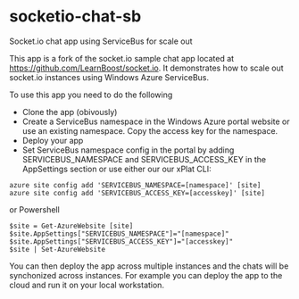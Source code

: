 socketio-chat-sb
================
Socket.io chat app using ServiceBus for scale out

This app is a fork of the socket.io sample chat app located at https://github.com/LearnBoost/socket.io. It demonstrates how to scale out socket.io instances using Windows Azure ServiceBus.

To use this app you need to do the following

* Clone the app (obivously)
* Create a ServiceBus namespace in the Windows Azure portal website or use an existing namespace. Copy the access key for the namespace.
* Deploy your app
* Set ServiceBus namespace config in the portal by adding SERVICEBUS_NAMESPACE and SERVICEBUS_ACCESS_KEY in the AppSettings section or use either our our xPlat CLI:

```
azure site config add 'SERVICEBUS_NAMESPACE=[namespace]' [site]
azure site config add 'SERVICEBUS_ACCESS_KEY=[accesskey]' [site]
```

or Powershell

```
$site = Get-AzureWebsite [site]
$site.AppSettings["SERVICEBUS_NAMESPACE"]="[namespace]"
$site.AppSettings["SERVICEBUS_ACCESS_KEY"]="[accesskey]"
$site | Set-AzureWebsite
```

You can then deploy the app across multiple instances and the chats will be synchonized across instances. For example you can deploy the app to the cloud and run it on your local workstation.